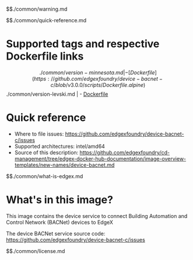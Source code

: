 $$./common/warning.md

$$./common/quick-reference.md

# Supported tags and respective Dockerfile links

$$./common/version-minnesota.md |
        - [Dockerfile](https://github.com/edgexfoundry/device-bacnet-c/blob/v3.0.0/scripts/Dockerfile.alpine)
$$./common/version-levski.md |
        - [Dockerfile](https://github.com/edgexfoundry/device-bacnet-c/blob/v2.3.0/scripts/Dockerfile.alpine)

# Quick reference

- Where to file issues: https://github.com/edgexfoundry/device-bacnet-c/issues
- Supported architectures: intel/amd64
- Source of this description: https://github.com/edgexfoundry/cd-management/tree/edgex-docker-hub-documentation/image-overview-templates/new-names/device-bacnet.md

$$./common/what-is-edgex.md

# What's in this image?

This image contains the device service to connect Building Automation and Control Network (BACNet) devices to EdgeX

The device BACNet service source code: <https://github.com/edgexfoundry/device-bacnet-c/issues>

$$./common/license.md
